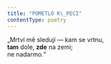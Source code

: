 ```yaml
---
title: "POMETLO K\_PECI"
contentType: poetry
---
```


<section>

„Mrtví mě sledují — kam se vrtnu,              
**tam** dole, **zde** na zemi;  
ne nadarmo.“

</section>
